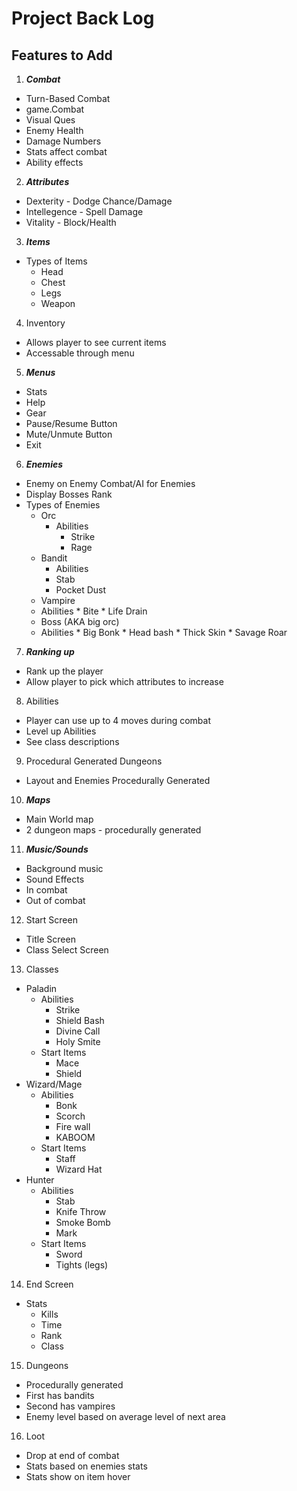 # Project Back Log

## Features to Add

1. *__Combat__*
  * Turn-Based Combat
  * game.Combat
  * Visual Ques
  * Enemy Health
  * Damage Numbers
  * Stats affect combat
  * Ability effects
2. *__Attributes__*
  * Dexterity - Dodge Chance/Damage
  * Intellegence - Spell Damage
  * Vitality - Block/Health
3. *__Items__*
  * Types of Items
    * Head
    * Chest
    * Legs
    * Weapon
4. Inventory
  * Allows player to see current items
  * Accessable through menu
5. *__Menus__*
  * Stats
  * Help
  * Gear
  * Pause/Resume Button
  * Mute/Unmute Button
  * Exit
6. *__Enemies__*
  * Enemy on Enemy Combat/AI for Enemies
  * Display Bosses Rank
  * Types of Enemies
    - Orc
      + Abilities
        * Strike
        * Rage
    - Bandit
      +  Abilities
        *  Stab
        *  Pocket Dust
    -  Vampire
      +  Abilities
        *  Bite
        *  Life Drain
    -  Boss (AKA big orc)
      +  Abilities
        *  Big Bonk
        *  Head bash
        *  Thick Skin
        *  Savage Roar
7. *__Ranking up__*
  * Rank up the player
  * Allow player to pick which attributes to increase
8. Abilities
  * Player can use up to 4 moves during combat
  * Level up Abilities
  * See class descriptions
9. Procedural Generated Dungeons
  * Layout and Enemies Procedurally Generated
10. *__Maps__*
  * Main World map
  * 2 dungeon maps - procedurally generated
11. *__Music/Sounds__*
  * Background music
  * Sound Effects
  * In combat
  * Out of combat
12. Start Screen
  * Title Screen
  * Class Select Screen
13. Classes
  * Paladin
    - Abilities
      + Strike 
      + Shield Bash
      + Divine Call
      + Holy Smite
    - Start Items
      + Mace
      + Shield
  * Wizard/Mage
    - Abilities
      + Bonk
      + Scorch
      + Fire wall
      + KABOOM
    - Start Items
      + Staff
      + Wizard Hat
  * Hunter
    - Abilities
      + Stab
      + Knife Throw
      + Smoke Bomb
      + Mark
    - Start Items
      + Sword
      + Tights (legs)
14. End Screen
  * Stats
    - Kills
    - Time
    - Rank
    - Class
15. Dungeons
  * Procedurally generated
  * First has bandits
  * Second has vampires
  * Enemy level based on average level of next area
16. Loot
  * Drop at end of combat
  * Stats based on enemies stats
  * Stats show on item hover



